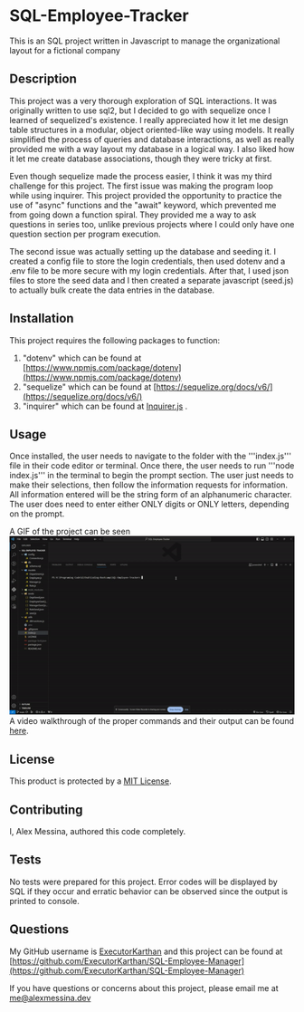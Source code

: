 # SQL-Employee-Tracker
This is an SQL project written in Javascript to manage the organizational layout for a fictional company

## Description
This project was a very thorough exploration of SQL interactions. It was originally written to use sql2, but I decided to go with sequelize once I learned of sequelized's existence. I really appreciated how it let me design table structures in a modular, object oriented-like way using models. It really simplified the process of queries and database interactions, as well as really provided me with a way layout my database in a logical way. I also liked how it let me create database associations, though they were tricky at first.

Even though sequelize made the process easier, I think it was my third challenge for this project. The first issue was making the program loop while using inquirer. This project provided the opportunity to practice the use of "async" functions and the "await" keyword, which prevented me from going down a function spiral. They provided me a way to ask questions in series too, unlike previous projects where I could only have one question section per program execution.

The second issue was actually setting up the database and seeding it. I created a config file to store the login credentials, then used dotenv and a .env file to be more secure with my login credentials. After that, I used json files to store the seed data and I then created a separate javascript (seed.js) to actually bulk create the data entries in the database.

## Installation
This project requires the following packages to function:
1) "dotenv" which can be found at [https://www.npmjs.com/package/dotenv](https://www.npmjs.com/package/dotenv)
2) "sequelize" which can be found at [https://sequelize.org/docs/v6/](https://sequelize.org/docs/v6/)
3) "inquirer" which can be found at [Inquirer.js](https://www.npmjs.com/package/inquirer/v/8.2.4) .


## Usage
Once installed, the user needs to navigate to the folder with the '''index.js''' file in their code editor or terminal. Once there, the user needs to run '''node index.js''' in the terminal to begin the prompt section. The user just needs to make their selections, then follow the information requests for information. All information entered will be the string form of an alphanumeric character. The user does need to enter either ONLY digits or ONLY letters, depending on the prompt. 

A GIF of the project can be seen ![SVG Log Maker Demo Gif](./assets/SQL%20Manager%20Demo.gif) 
<br>
A video walkthrough of the proper commands and their output can be found <a href="./assets/SQL Manager Demo.mp4"> here</a>.

## License
This product is protected by a [MIT License](http://choosealicense.com/licenses/mit).

## Contributing
I, Alex Messina, authored this code completely. 

## Tests
No tests were prepared for this project. Error codes will be displayed by SQL if they occur and erratic behavior can be observed since the output is printed to console.

## Questions
My GitHub username is [ExecutorKarthan](https://github.com/ExecutorKarthan) and this project can be found at [https://github.com/ExecutorKarthan/SQL-Employee-Manager](https://github.com/ExecutorKarthan/SQL-Employee-Manager)

If you have questions or concerns about this project, please email me at me@alexmessina.dev
